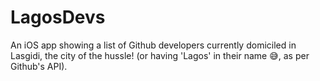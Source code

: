 # LagosDevs
An iOS app showing a list of Github developers currently domiciled in Lasgidi, the city of the hussle! (or having 'Lagos' in their name 😅, as per Github's API).
